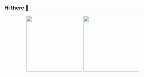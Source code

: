 ### Hi there 👋

<!--
**Yasbernardi/YASBERNARDI** is a ✨ _special_ ✨ repository because its `README.md` (this file) appears on your GitHub profile.

Here are some ideas to get you started:

- 🔭 I’m currently working on ...
- 🌱 I’m currently learning ...
- 👯 I’m looking to collaborate on ...
- 🤔 I’m looking for help with ...
- 💬 Ask me about ...
- 📫 How to reach me: ...
- 😄 Pronouns: ...
- ⚡ Fun fact: ...
-->
<div align="center">
  <a href="https://github.com/Yasbernardi?tab=repositories">
  <img height="180em" src="https://github-readme-stats.vercel.app/api?username=Yasbernardi&show_icons=true&theme=radical"/>
  <img height="180em" src="https://github-readme-stats.vercel.app/api/top-langs/?username=Yasbernardi&layout=compact&theme=radical"/>
</div>

